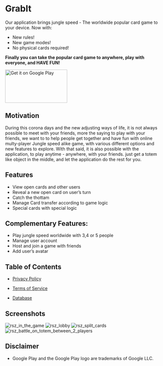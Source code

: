 # GrabIt

Our application brings jungle speed - The worldwide popular card game to your device. 
Now with:
- New rules!
- New game modes!
- No physical cards required!

**Finally you can take the popular card game to anywhere, play with everyone, and HAVE FUN!**


<a href='https://play.google.com/store/apps/details?id=com.technion.android.grabit&pcampaignid=pcampaignidMKT-Other-global-all-co-prtnr-py-PartBadge-Mar2515-1'><img alt='Get it on Google Play' src='https://play.google.com/intl/en_us/badges/static/images/badges/en_badge_web_generic.png' width="200" height="107"/></a>

## Motivation
During this corona days and the new adjusting ways of life, it is not always possible to meet with your friends, more the saying to play with your friends, we want to to help people get together and have fun with online multy-player Jungle speed alike game, with various different options and new features to explore. 
With that said, it is also possible with the application, to play anytime - anywhere, with your friends. just get a totem like object in the middle, and let the application do the rest for you.

## Features

- View open cards and other users
- Reveal a new open card on user’s turn
- Catch the thottam
- Manage Card transfer according to game logic
- Special cards with special logic

## Complementary Features:

- Play jungle speed worldwide with 3,4 or 5 people
- Manage user account
- Host and join a game with friends
- Add user’s avatar

## Table of Contents

- [Privacy Policy](https://github.com/Technion236272/2022b-GrabIt/blob/355e9ce548deba94773aeb0683d8bc92568f6544/Android%20rights/Privacy%20Policy)

- [Terms of Service](https://github.com/Technion236272/2022b-GrabIt/blob/355e9ce548deba94773aeb0683d8bc92568f6544/Android%20rights/Terms%20and%20Conditions)

- [Database](https://github.com/Technion236272/2022b-GrabIt/blob/main/docs/Database.md)

## Screenshots
![rsz_in_the_game](https://user-images.githubusercontent.com/57787325/175979463-b0d795d8-37cd-489b-988a-851b2a11f243.png)
![rsz_lobby](https://user-images.githubusercontent.com/57787325/175979765-2b08f9e6-9c05-4259-9c90-f643c6b58962.png)
![rsz_split_cards](https://user-images.githubusercontent.com/57787325/175980106-63918962-38aa-4da7-85b8-53fe6f9d8259.png)
![rsz_battle_on_totem_between_2_players](https://user-images.githubusercontent.com/57787325/175980450-06e32986-1b20-47f0-aaf6-24c2df29b5a5.png)

## Disclaimer
- Google Play and the Google Play logo are trademarks of Google LLC.
